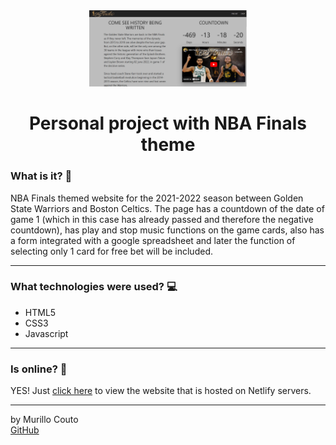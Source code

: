 <div align="center">
	<a href="(https://github.com/MurilloCouto/finalsNba)" target="_blank">
		<img src="IntroImgNba.png" alt="IntroImage" width="50%"/>
	</a>
</div>

<div align="center">
	<h1>Personal project with NBA Finals theme</h1>
</div>

### What is it? 🤔
NBA Finals themed website for the 2021-2022 season between Golden State Warriors and Boston Celtics. The page has a countdown of the date of game 1 (which in this case has already passed and therefore the negative countdown), has play and stop music functions on the game cards, also has a form integrated with a google spreadsheet and later the function of selecting only 1 card for free bet will be included.
<hr>

### What technologies were used? 💻
- HTML5
- CSS3
- Javascript
<hr>

### Is online? 📡
YES! Just [click here](https://nbafinals.netlify.app/) to view the website that is hosted on Netlify servers.
<hr>

by Murillo Couto<br>
[GitHub](https://github.com/MurilloCouto)

